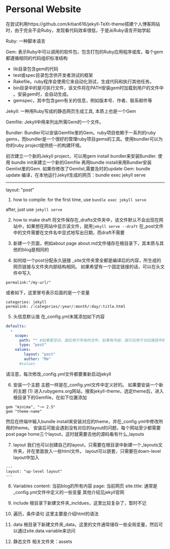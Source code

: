 # Personal Website

在尝试利用https://github.com/kitian616/jekyll-TeXt-theme搭建个人博客网站时，由于完全不会Ruby，发现看代码效率很低，于是从Ruby语言开始学起

Ruby: 一种脚本语言

Gem: 表示Ruby中可以调用的软件包，包含打包的Ruby应用程序或库，每个gem都遵循相同的代码组织标准结构

- lib目录包含gem的代码
- test或spec目录包含供开发者测试的框架
- Rakefile。ruby程序会使用它来自动化测试，生成代码和执行其他任务。
- bin目录中的是可执行文件，该文件将在PATH安装gem时加载到用户的文件中 。安装gem时，会自动生成。
- gemspec，其中包含gem有关的信息，例如版本号、作者、联系邮件等

Jekyll: 一种用Ruby写成的静态网页生成工具, 本质上也是一个Gem

Gemfile: Jekyll中用来列出所需Gem的一个文件。

Bundler: Bundler可以安装Gemfile里的Gem。ruby项目依赖于一系列的ruby gems，而bundler是一个很好的管理ruby项目gems的工具。使用bundler可以为你的ruby project提供统一的构建环境。

初次建立一个新的Jekyll project，可以用gem install bundler来安装Bundler.
使用 bundle init来建立一个新的Gemfile
再用bundle install来用Bundler安装Gemlist里的Gem.
如果你修改了Gemlist,需要及时的update Gem: bundle update
编译，在本地运行Jekyll生成的网页：bundle exec jekyll serve





---

layout: "post"

1. how to compile:
   for the first time, use `bundle exec jekyll serve`

after, just use `jekyll serve`

2. how to make draft
   将文件保存在_drafts文件夹中，该文件默认不会出现在网站中，如果想在网站中显示该文件，就用`jekyll serve --draft`
   在_post文件中的文件需要在文件名中显式地写出日期，而draft不需要

3. 新建一个页面，例如about page
   about.md文件储存在根目录下，其本质与其他的blog是相同的

4. 如何给一个post分配永久链接
   _site文件夹里全都是编译后的内容，所生成的网页链接与文件夹内部结构相同。
   如果希望有一个固定链接的话，可以在头文件中写入

```
permalink:"/my-url/"
```

或者如下，这里冒号表示后面的是一个变量

```
categories: jekyll 
permalink: /:categories/:year/:month/:day/:title.html
```

5. 头信息默认值
   在_config.yml末尾添加如下内容

```yml
defaults:
  -
    scope:
      path: "" #如果是空白，就应用于所有的文件，如果有内容，就只应用于对应路径中的文件
      type: "post"
    values:
        layout: "post"
        author: "Me"
      #values
```

请注意，每次修改_config.yml文件都要重新启动jekyll

6. 安装一个主题
   主题一样是在_config.yml文件中定义好的。
   如果要安装一个新的主题
   (1) 进入rubygems.org网站，搜索jekyll-theme，选定theme后，进入根目录下的Gemfile，在如下位置添加

```
gem "minima", "~> 2.5"
gem "theme-name"
```

然后在终端中输入bundle install来安装对应的theme，并在_config.yml中修改所用的theme。
安装后可能会遇到没有对应的layout的问题，每个网站至少都需要post page home三个layout，这时就需要去他的源码看有什么_layouts

7. layout
   我们也可以创建自己的layout，只需要在根目录中新建一个_layouts文件夹，并在里面放入一些html文件。
   layout可以嵌套，只需要在down-level layout中加入

```
---
layout: "up-level layout"
---
```

8. Variables
   content: 当前blog的所有内容
   page: 当前网页
   site.title: 通常是_config.yml文件中定义的一些变量
   其他介绍见jekyll官网

9. include
   根目录下新建文件夹_incldues，这里比较复杂了，暂时不记

10. 遍历，条件语句
    这里主要是介绍html的语法

11. data
    根目录下新建文件夹_data，这里的文件通常储存一些全局变量，然后可以通过site.data.variable来访问

12. 静态文件
    相关文件夹：assets
